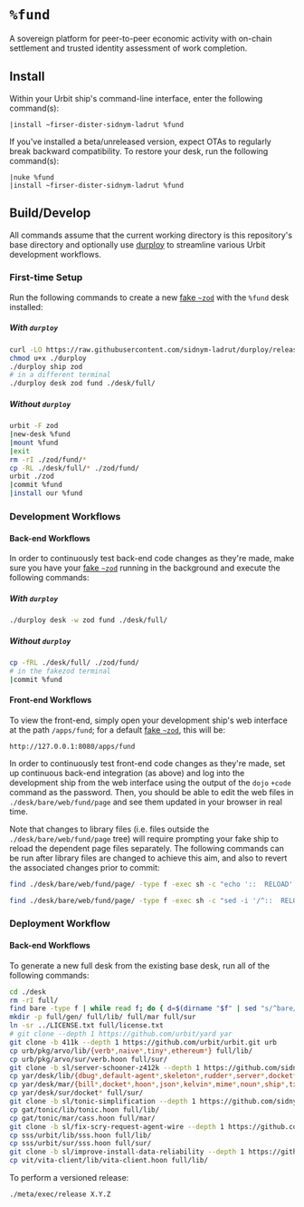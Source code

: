 # `%fund` #

A sovereign platform for peer-to-peer economic activity with on-chain
settlement and trusted identity assessment of work completion.

## Install ##

Within your Urbit ship's command-line interface, enter the following command(s):

```
|install ~firser-dister-sidnym-ladrut %fund
```

If you've installed a beta/unreleased version, expect OTAs to regularly break
backward compatibility. To restore your desk, run the following command(s):

```
|nuke %fund
|install ~firser-dister-sidnym-ladrut %fund
```

## Build/Develop ##

All commands assume that the current working directory is this repository's
base directory and optionally use [durploy] to streamline various Urbit
development workflows.

### First-time Setup ###

Run the following commands to create a new [fake `~zod`][fakezod] with the
`%fund` desk installed:

##### With `durploy` #####

```bash
curl -LO https://raw.githubusercontent.com/sidnym-ladrut/durploy/release/durploy
chmod u+x ./durploy
./durploy ship zod
# in a different terminal
./durploy desk zod fund ./desk/full/
```

##### Without `durploy` #####

```bash
urbit -F zod
|new-desk %fund
|mount %fund
|exit
rm -rI ./zod/fund/*
cp -RL ./desk/full/* ./zod/fund/
urbit ./zod
|commit %fund
|install our %fund
```

### Development Workflows ###

#### Back-end Workflows ####

In order to continuously test back-end code changes as they're made, make sure
you have your [fake `~zod`][fakezod] running in the background and execute the
following commands:

##### With `durploy` #####

```bash
./durploy desk -w zod fund ./desk/full/
```

##### Without `durploy` #####

```bash
cp -fRL ./desk/full/ ./zod/fund/
# in the fakezod terminal
|commit %fund
```

#### Front-end Workflows ####

To view the front-end, simply open your development ship's web interface
at the path `/apps/fund`; for a default [fake `~zod`][fakezod], this
will be:

```
http://127.0.0.1:8080/apps/fund
```

In order to continuously test front-end code changes as they're made, set up
continuous back-end integration (as above) and log into the development ship
from the web interface  using the output of the `dojo` `+code` command as the
password. Then, you should be able to edit the web files in
`./desk/bare/web/fund/page` and see them updated in your browser in real time.

Note that changes to library files (i.e. files outside the
`./desk/bare/web/fund/page` tree) will require prompting your fake ship to
reload the dependent page files separately. The following commands can be run
after library files are changed to achieve this aim, and also to revert the
associated changes prior to commit:

```bash
find ./desk/bare/web/fund/page/ -type f -exec sh -c "echo '::  RELOAD' >> {}" \;
```

```bash
find ./desk/bare/web/fund/page/ -type f -exec sh -c "sed -i '/^::  RELOAD$/d' {}" \;
```

### Deployment Workflow ###

#### Back-end Workflows ####

To generate a new full desk from the existing base desk, run all
of the following commands:

```bash
cd ./desk
rm -rI full/
find bare -type f | while read f; do { d=$(dirname "$f" | sed "s/^bare/full/"); mkdir -p "$d"; ln -sr -t "$d" "$f"; }; done
mkdir -p full/gen/ full/lib/ full/mar full/sur
ln -sr ../LICENSE.txt full/license.txt
# git clone --depth 1 https://github.com/urbit/yard yar
git clone -b 411k --depth 1 https://github.com/urbit/urbit.git urb
cp urb/pkg/arvo/lib/{verb*,naive*,tiny*,ethereum*} full/lib/
cp urb/pkg/arvo/sur/verb.hoon full/sur/
git clone -b sl/server-schooner-z412k --depth 1 https://github.com/sidnym-ladrut/yard.git yar
cp yar/desk/lib/{dbug*,default-agent*,skeleton*,rudder*,server*,docket*,mip*} full/lib/
cp yar/desk/mar/{bill*,docket*,hoon*,json*,kelvin*,mime*,noun*,ship*,txt*,css*,png*,svg*,js*} full/mar/
cp yar/desk/sur/docket* full/sur/
git clone -b sl/tonic-simplification --depth 1 https://github.com/sidnym-ladrut/gin-tonic.git gat
cp gat/tonic/lib/tonic.hoon full/lib/
cp gat/tonic/mar/cass.hoon full/mar/
git clone -b sl/fix-scry-request-agent-wire --depth 1 https://github.com/sidnym-ladrut/sss.git sss
cp sss/urbit/lib/sss.hoon full/lib/
cp sss/urbit/sur/sss.hoon full/sur/
git clone -b sl/improve-install-data-reliability --depth 1 https://github.com/sidnym-ladrut/vita.git vit
cp vit/vita-client/lib/vita-client.hoon full/lib/
```

To perform a versioned release:

```bash
./meta/exec/release X.Y.Z
```


[urbit]: https://urbit.org
[durploy]: https://github.com/sidnym-ladrut/durploy

[fakezod]: https://developers.urbit.org/guides/core/environment#development-ships
[react]: https://reactjs.org/
[tailwind css]: https://tailwindcss.com/
[vite]: https://vitejs.dev/
